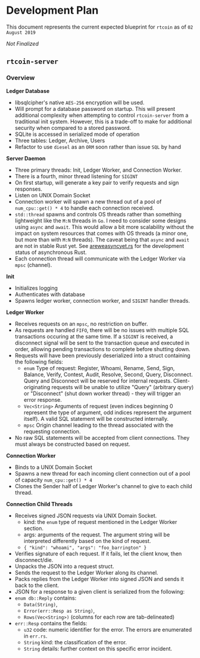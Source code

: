 # Development Plan

This document represents the current expected blueprint
for `rtcoin` as of `02 August 2019`

*Not Finalized*

## `rtcoin-server`

### Overview

**Ledger Database**
* libsqlcipher's native `AES-256` encryption will be used.
* Will prompt for a database password on startup. This will present additional complexity when attempting to control `rtcoin-server` from a traditional init system. However, this is a trade-off to make for additional security when compared to a stored password.
* SQLite is accessed in serialized mode of operation
* Three tables: Ledger, Archive, Users
* Refactor to use `diesel` as an `ORM` soon rather than issue `SQL` by hand

**Server Daemon**
* Three primary threads: Init, Ledger Worker, and Connection Worker.
* There is a fourth, minor thread listening for `SIGINT`
* On first startup, will generate a key pair to verify requests and sign responses.
* Listen on UNIX Domain Socket
* Connection worker will spawn a new thread out of a pool of `num_cpu::get() * 4` to handle each connection received.
* `std::thread` spawns and controls OS threads rather than something lightweight like the `M:N` threads in `Go`. I need to consider some designs using `async` and `await`. This would allow a bit more scalability without the impact on system resources that comes with OS threads (a minor one, but more than with `M:N` threads). The caveat being that `async` and `await` are not in stable Rust yet. See [areweasyncyet.rs](https://areweasyncyet.rs) for the development status of asynchronous Rust.
* Each connection thread will communicate with the Ledger Worker via `mpsc` (channel).

**Init**
* Initializes logging
* Authenticates with database
* Spawns ledger worker, connection worker, and `SIGINT` handler threads.

**Ledger Worker**
* Receives requests on an `mpsc`, no restriction on buffer.
* As requests are handled `FIFO`, there will be no issues with multiple SQL transactions occuring at the same time. If a `SIGINT` is received, a disconnect signal will be sent to the transaction queue and executed in order, allowing pending transactions to complete before shutting down.
* Requests will have been previously deserialized into a struct containing the following fields:
    * `enum` Type of request: Register, Whoami, Rename, Send, Sign, Balance, Verify, Contest, Audit, Resolve, Second, Query, Disconnect. Query and Disconnect will be reserved for internal requests. Client-originating requests will be unable to utilize "Query" (arbitrary query) or "Disconnect" (shut down worker thread) - they will trigger an error response.
    * `Vec<String>` Arguments of request (even indices beginning 0 represent the type of argument, odd indices represent the argument itself). A valid SQL statement will be constructed internally.
    * `mpsc` Origin channel leading to the thread associated with the requesting connection.
* No raw SQL statements will be accepted from client connections. They must always be constructed based on request.

**Connection Worker**
* Binds to a UNIX Domain Socket
* Spawns a new thread for each incoming client connection out of a pool of capacity `num_cpu::get() * 4`
* Clones the Sender half of Ledger Worker's channel to give to each child thread.

**Connection Child Threads**
* Receives signed JSON requests via UNIX Domain Socket.
    * kind: the `enum` type of request mentioned in the Ledger Worker section.
    * args: arguments of the request. The argument string will be interpreted differently based on the kind of request.
    * `{ "kind": "whoami", "args": "foo_barrington" }`
* Verifies signature of each request. If it fails, let the client know, then disconnect/die.
* Unpacks the JSON into a request struct.
* Sends the request to the Ledger Worker along its channel.
* Packs replies from the Ledger Worker into signed JSON and sends it back to the client.
* JSON for a response to a given client is serialized from the following:
* `enum db::Reply` contains:
    * `Data(String)`,
    * `Error(err::Resp as String)`,
    * `Rows(Vec<String>)` (columns for each row are tab-delineated)
* `err::Resp` contains the fields:
    * `u32` code: numeric identifier for the error. The errors are enumerated in `err.rs`.
    * `String` kind: the classification of the error.
    * `String` details: further context on this specific error incident.
